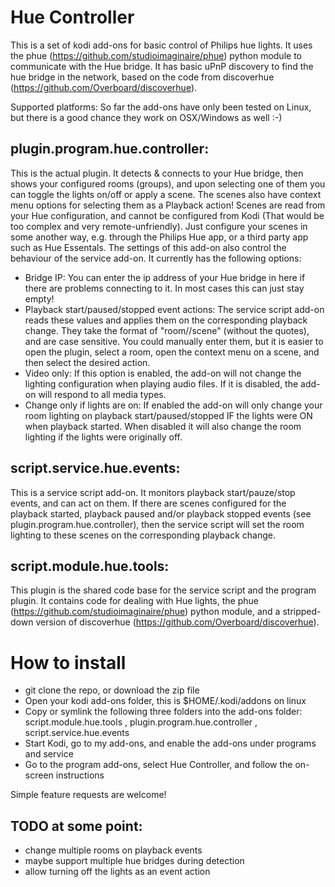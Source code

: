 Hue Controller
==============

This is a set of kodi add-ons for basic control of Philips hue lights. It uses the phue (https://github.com/studioimaginaire/phue) python module to communicate with the Hue bridge.
It has basic uPnP discovery to find the hue bridge in the network, based on the code from discoverhue (https://github.com/Overboard/discoverhue).

Supported platforms: So far the add-ons have only been tested on Linux, but there is a good chance they work on OSX/Windows as well :-)

plugin.program.hue.controller:
------------------------------
This is the actual plugin. It detects & connects to your Hue bridge, then shows your configured rooms (groups), and upon selecting one of them you can toggle the lights on/off or apply a scene. The scenes also have context menu options for selecting them as a Playback action!
Scenes are read from your Hue configuration, and cannot be configured from Kodi (That would be too complex and very remote-unfriendly). Just configure your scenes in some another way, e.g. through the Philips Hue app, or a third party app such as Hue Essentals.
The settings of this add-on also control the behaviour of the service add-on. It currently has the following options:
- Bridge IP: You can enter the ip address of your Hue bridge in here if there are problems connecting to it. In most cases this can just stay empty!
- Playback start/paused/stopped event actions: The service script add-on reads these values and applies them on the corresponding playback change. They take the format of "room//scene" (without the quotes), and are case sensitive. You could manually enter them, but it is easier to open the plugin, select a room, open the context menu on a scene, and then select the desired action.
- Video only: If this option is enabled, the add-on will not change the lighting configuration when playing audio files. If it is disabled, the add-on will respond to all media types.
- Change only if lights are on: If enabled the add-on will only change your room lighting on playback start/paused/stopped IF the lights were ON when playback started. When disabled it will also change the room lighting if the lights were originally off.

script.service.hue.events:
--------------------------
This is a service script add-on. It monitors playback start/pauze/stop events, and can act on them. If there are scenes configured for the playback started, playback paused and/or playback stopped events (see plugin.program.hue.controller), then the service script will set the room lighting to these scenes on the corresponding playback change.

script.module.hue.tools:
------------------------
This plugin is the shared code base for the service script and the program plugin. It contains code for dealing with Hue lights, the phue (https://github.com/studioimaginaire/phue) python module, and a stripped-down version of discoverhue (https://github.com/Overboard/discoverhue).

How to install
==============
* git clone the repo, or download the zip file
* Open your kodi add-ons folder, this is $HOME/.kodi/addons on linux
* Copy or symlink the following three folders into the add-ons folder: script.module.hue.tools , plugin.program.hue.controller , script.service.hue.events
* Start Kodi, go to my add-ons, and enable the add-ons under programs and service
* Go to the program add-ons, select Hue Controller, and follow the on-screen instructions


Simple feature requests are welcome!


TODO at some point:
-------------------
- change multiple rooms on playback events
- maybe support multiple hue bridges during detection
- allow turning off the lights as an event action